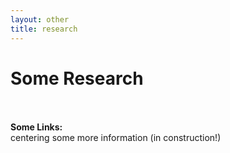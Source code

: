 ```yaml
---
layout: other
title: research
---
```


<h1 class = "pageTitle"> Some Research 
  <br><br>
</h1>

<p align="left">
  <b> Some Links:</b><br>
  centering some more information (in construction!)
  <br><br>
</p>
